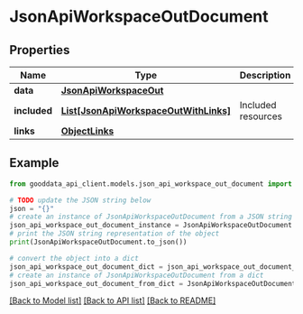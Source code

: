 # JsonApiWorkspaceOutDocument


## Properties

Name | Type | Description | Notes
------------ | ------------- | ------------- | -------------
**data** | [**JsonApiWorkspaceOut**](JsonApiWorkspaceOut.md) |  | 
**included** | [**List[JsonApiWorkspaceOutWithLinks]**](JsonApiWorkspaceOutWithLinks.md) | Included resources | [optional] 
**links** | [**ObjectLinks**](ObjectLinks.md) |  | [optional] 

## Example

```python
from gooddata_api_client.models.json_api_workspace_out_document import JsonApiWorkspaceOutDocument

# TODO update the JSON string below
json = "{}"
# create an instance of JsonApiWorkspaceOutDocument from a JSON string
json_api_workspace_out_document_instance = JsonApiWorkspaceOutDocument.from_json(json)
# print the JSON string representation of the object
print(JsonApiWorkspaceOutDocument.to_json())

# convert the object into a dict
json_api_workspace_out_document_dict = json_api_workspace_out_document_instance.to_dict()
# create an instance of JsonApiWorkspaceOutDocument from a dict
json_api_workspace_out_document_from_dict = JsonApiWorkspaceOutDocument.from_dict(json_api_workspace_out_document_dict)
```
[[Back to Model list]](../README.md#documentation-for-models) [[Back to API list]](../README.md#documentation-for-api-endpoints) [[Back to README]](../README.md)


